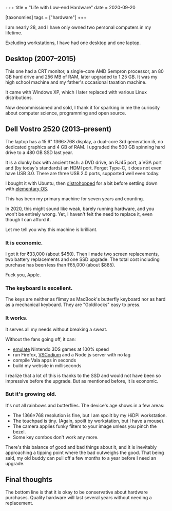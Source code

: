 +++
title = "Life with Low-end Hardware"
date = 2020-09-20

[taxonomies]
tags = ["hardware"]
+++

I am nearly 28, and I have only owned two personal computers in my lifetime.

Excluding workstations, I have had one desktop and one laptop.

## Desktop (2007–2015)

This one had a CRT monitor, a single-core AMD Sempron processor, an 80 GB hard drive and 256 MB of RAM, later upgraded to 1.25 GB. It was my high school machine and my father's occasional taxation machine.

It came with Windows XP, which I later replaced with various Linux distributions.

Now decommissioned and sold, I thank it for sparking in me the curiosity about computer science, programming and open source.

## Dell Vostro 2520 (2013–present)

The laptop has a 15.6" 1366×768 display, a dual-core 3rd generation i5, no dedicated graphics and 4 GB of RAM. I upgraded the 500 GB spinning hard drive to a 480 GB SSD last year.

It is a clunky box with ancient tech: a DVD drive, an RJ45 port, a VGA port and (by today's standards) an HDMI port. Forget Type-C, it does not even have USB 3.0. There are three USB 2.0 ports, supported well even today.

I bought it with Ubuntu, then [distrohopped](https://www.urbandictionary.com/define.php?term=distrohopper) for a bit before settling down with [elementary OS](https://elementary.io/).

This has been my primary machine for seven years and counting.

In 2020, this might sound like weak, barely running hardware, and you won't be entirely wrong. Yet, I haven't felt the need to replace it, even though I can afford it.

Let me tell you why this machine is brilliant.

### It is economic.

I got it for ₹33,000 (about $450). Then I made two screen replacements, two battery replacements and one SSD upgrade. The total cost including purchase has been less than ₹65,000 (about $885).

Fuck you, Apple.

### The keyboard is excellent.

The keys are neither as flimsy as MacBook's butterfly keyboard nor as hard as a mechanical keyboard. They are "Goldilocks" easy to press.

### It works.

It serves all my needs without breaking a sweat.

Without the fans going off, it can:

- [emulate](https://citra-emu.org/) Nintendo 3DS games at 100% speed
- run Firefox, [VSCodium](https://vscodium.com/) and a Node.js server with no lag
- compile Vala apps in seconds
- build my website in milliseconds

I realize that a lot of this is thanks to the SSD and would not have been so impressive before the upgrade. But as mentioned before, it is economic.

### But it's growing old.

It's not all rainbows and butterflies. The device's age shows in a few areas:

- The 1366×768 resolution is fine, but I am spoilt by my HiDPI workstation.
- The touchpad is tiny. (Again, spoilt by workstation, but I have a mouse).
- The camera applies funky filters to your image unless you pinch the bezel.
- Some key combos don't work any more.

There's this balance of good and bad things about it, and it is inevitably approaching a tipping point where the bad outweighs the good. That being said, my old buddy can pull off a few months to a year before I need an upgrade.

## Final thoughts

The bottom line is that it is okay to be conservative about hardware purchases. Quality hardware will last several years without needing a replacement.

